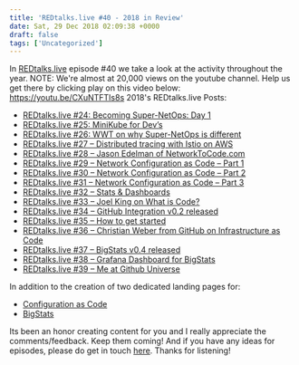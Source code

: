 ```yaml
---
title: 'REDtalks.live #40 - 2018 in Review'
date: Sat, 29 Dec 2018 02:09:38 +0000
draft: false
tags: ['Uncategorized']
---
```


In [REDtalks.live](https://REDtalks.live) episode #40 we take a look at the activity throughout the year. NOTE: We're almost at 20,000 views on the youtube channel. Help us get there by clicking play on this video below: https://youtu.be/CXuNTFTIs8s 2018's REDtalks.live Posts:

*   [REDtalks.live #24: Becoming Super-NetOps: Day 1](http://redtalks.live/2018/01/30/redtalks-live-24-becoming-super-netops-day-1/)
*   [REDtalks.live #25: MiniKube for Dev’s](http://redtalks.live/2018/02/16/redtalks-live-25-minikube-for-devs/)
*   [REDtalks.live #26: WWT on why Super-NetOps is different](http://redtalks.live/2018/02/21/redtalks-live-26-wwt-on-why-super-netops-is-different/)
*   [REDtalks.live #27 – Distributed tracing with Istio on AWS](http://redtalks.live/2018/02/24/redtalks-live-27-distributed-tracing-with-istio-on-aws/)
*   [REDtalks.live #28 – Jason Edelman of NetworkToCode.com](http://redtalks.live/2018/03/28/redtalks-live-28-jason-edelman-of-networktocode-com/)
*   [REDtalks.live #29 – Network Configuration as Code – Part 1](http://redtalks.live/2018/05/02/redtalks-live-29-network-infrastructure-as-code-part-1/)
*   [REDtalks.live #30 – Network Configuration as Code – Part 2](http://redtalks.live/2018/05/04/redtalks-live-30-network-infrastructure-as-code-part-2/)
*   [REDtalks.live #31 – Network Configuration as Code – Part 3](http://redtalks.live/2018/05/08/redtalks-live-31-network-infrastructure-as-code-part-3/)
*   [REDtalks.live #32 – Stats & Dashboards](http://redtalks.live/2018/05/25/redtalks-live-32-stats-dashboards/)
*   [REDtalks.live #33 – Joel King on What is Code?](http://redtalks.live/2018/06/12/redtalks-live-33-joel-king-on-what-is-code/)
*   [REDtalks.live #34 – GitHub Integration v0.2 released](http://redtalks.live/2018/07/09/redtalks-live-34-github-integration-v0-2-released/)
*   [REDtalks.live #35 – How to get started](http://redtalks.live/2018/07/20/redtalks-live-35-how-to-get-started/)
*   [REDtalks.live #36 – Christian Weber from GitHub on Infrastructure as Code](http://redtalks.live/2018/08/01/redtalks-live-36-christian-weber-from-github-on-infrastructure-as-code/)
*   [REDtalks.live #37 – BigStats v0.4 released](http://redtalks.live/2018/09/05/redtalks-live-37-bigstats-v0-4-released/)
*   [REDtalks.live #38 – Grafana Dashboard for BigStats](http://redtalks.live/2018/09/18/redtalks-live-38-grafana-dashboard-for-bigstats/)
*   [REDtalks.live #39 – Me at Github Universe](http://redtalks.live/2018/10/23/redtalks-live-39-me-at-github-universe/)

In addition to the creation of two dedicated landing pages for:

*   [Configuration as Code](http://redtalks.live/cac/)
*   [BigStats](http://redtalks.live/bigstats/)

Its been an honor creating content for you and I really appreciate the comments/feedback. Keep them coming! And if you have any ideas for episodes, please do get in touch [here](http://redtalks.live/contact/). Thanks for listening!